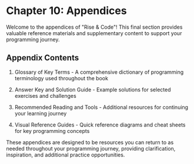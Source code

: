 # Chapter 10: Appendices

Welcome to the appendices of "Rise & Code"! This final section provides valuable reference materials and supplementary content to support your programming journey.

## Appendix Contents

1. Glossary of Key Terms - A comprehensive dictionary of programming terminology used throughout the book
   
2. Answer Key and Solution Guide - Example solutions for selected exercises and challenges
   
3. Recommended Reading and Tools - Additional resources for continuing your learning journey
   
4. Visual Reference Guides - Quick reference diagrams and cheat sheets for key programming concepts

These appendices are designed to be resources you can return to as needed throughout your programming journey, providing clarification, inspiration, and additional practice opportunities.
